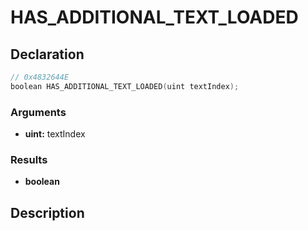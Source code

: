 # HAS_ADDITIONAL_TEXT_LOADED

## Declaration
```cpp
// 0x4832644E
boolean HAS_ADDITIONAL_TEXT_LOADED(uint textIndex);
```

### Arguments
- **uint:** textIndex

### Results
- **boolean**

## Description

